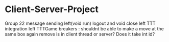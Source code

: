 # Client-Server-Project
Group 22
message sending left(void run)
logout and void close left
TTT integration left
TTTGame breakers : shouldnt be able to make a move at the same box again
remove is in client thread or server? Does it take int id?
